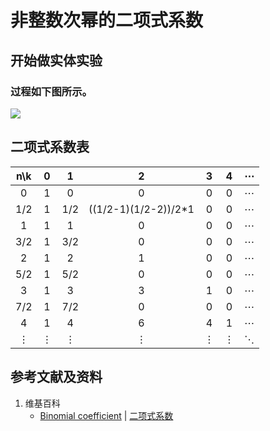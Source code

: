 # 非整数次幂的二项式系数

## 开始做实体实验

### 过程如下图所示。

![](/images/数系/二项式定理/非整数次幂的二项式系数/1a1.jpg)

## 二项式系数表
|   n\k  |  0  |  1  |  2  |  3  |  4  |  ⋯  |
| :----: |:---:|:---:|:---:|:---:|:---:|:---:|
|    0   |  1  |  0  |  0  |  0  |  0  |  ⋯  |
|   1/2  |  1  | 1/2 |((1/2-1)(1/2-2))/2*1|  0  |  0  |  ⋯  |
|    1   |  1  |  1  |  0  |  0  |  0  |  ⋯  |
|   3/2  |  1  | 3/2 |  0  |  0  |  0  |  ⋯  |
|    2   |  1  |  2  |  1  |  0  |  0  |  ⋯  |
|   5/2  |  1  | 5/2 |  0  |  0  |  0  |  ⋯  |
|    3   |  1  |  3  |  3  |  1  |  0  |  ⋯  |
|   7/2  |  1  | 7/2 |  0  |  0  |  0  |  ⋯  |
|    4   |  1  |  4  |  6  |  4  |  1  |  ⋯  |
|    ⋮   |  ⋮   |  ⋮  |  ⋮  |  ⋮   |  ⋮  |  ⋱  |

## 参考文献及资料

1. 维基百科
	- [Binomial coefficient](https://en.wikipedia.org/wiki/Binomial_coefficient) | [二项式系数](https://zh.wikipedia.org/wiki/%E4%BA%8C%E9%A0%85%E5%BC%8F%E4%BF%82%E6%95%B8) 